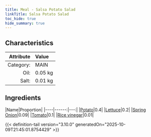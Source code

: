 ```yaml
---
title: Meal - Salsa Potato Salad
linkTitle: Salsa Potato Salad
toc_hide: true
hide_summary: true
---
```

<!-- This is generated by the MarsSim HelpGenertor, do not edit. -->


## Characteristics

| Attribute   | Value |
|--------:|:------|
|Category:|MAIN|
|Oil:|0.05 kg|
|Salt:|0.01 kg|

## Ingredients

|Name|Proportion|
|----|------:|---:|
|[Potato](/docs/definitions/resource/potato)|0.4|
|[Lettuce](/docs/definitions/resource/lettuce)|0.2|
|[Spring Onion](/docs/definitions/resource/spring-onion)|0.09|
|[Tomato](/docs/definitions/resource/tomato)|0.1|
|[Rice vinegar](/docs/definitions/resource/rice-vinegar)|0.01|




{{< definition-tail version="3.10.0" generatedOn="2025-10-09T21:45:01.8754429" >}}

